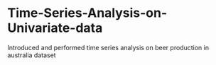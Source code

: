 # Time-Series-Analysis-on-Univariate-data
Introduced and performed time series analysis on beer production in australia dataset
